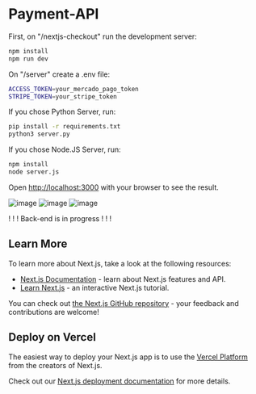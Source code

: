 # Payment-API

First, on "/nextjs-checkout" run the development server:
```bash
npm install
npm run dev
```
On "/server" create a .env file:
```bash
ACCESS_TOKEN=your_mercado_pago_token
STRIPE_TOKEN=your_stripe_token
```
If you chose Python Server, run:
```bash
pip install -r requirements.txt
python3 server.py
```
If you chose Node.JS Server, run:
```bash
npm install
node server.js
```
Open [http://localhost:3000](http://localhost:3000) with your browser to see the result.

![image](https://github.com/user-attachments/assets/8bbcfbb0-ffe6-41a2-868d-15ce42552fc7)
![image](https://github.com/user-attachments/assets/c25e085f-c89f-4460-8813-343086c708a3)
![image](https://github.com/user-attachments/assets/fee876e3-9df1-46b2-af26-2fdd58ab4ed1)

! ! ! Back-end is in progress ! ! !

## Learn More

To learn more about Next.js, take a look at the following resources:

- [Next.js Documentation](https://nextjs.org/docs) - learn about Next.js features and API.
- [Learn Next.js](https://nextjs.org/learn) - an interactive Next.js tutorial.

You can check out [the Next.js GitHub repository](https://github.com/vercel/next.js) - your feedback and contributions are welcome!

## Deploy on Vercel

The easiest way to deploy your Next.js app is to use the [Vercel Platform](https://vercel.com/new?utm_medium=default-template&filter=next.js&utm_source=create-next-app&utm_campaign=create-next-app-readme) from the creators of Next.js.

Check out our [Next.js deployment documentation](https://nextjs.org/docs/app/building-your-application/deploying) for more details.
